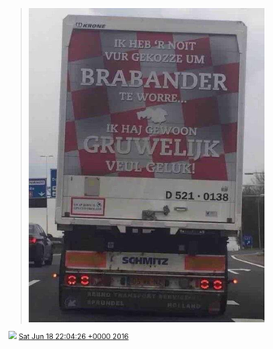 > ![](../../media/744289696428208129-ClQ_fH9WIAARHaZ.jpg)

<img src="../../media/tweet.ico" width="12" /> [Sat Jun 18 22:04:26 +0000 2016](https://twitter.com/DromerDenker/status/744289696428208129)
